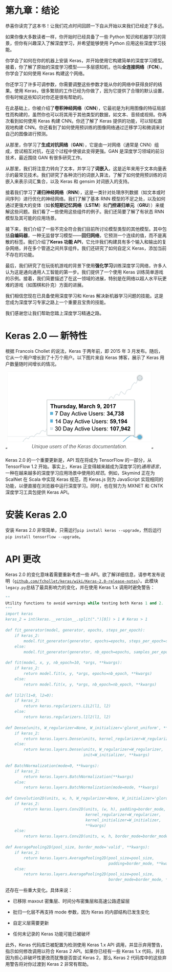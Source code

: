 # 第九章：结论

恭喜你读完了这本书！让我们花点时间回顾一下自从开始以来我们已经走了多远。

如果你像大多数读者一样，你开始时已经具备了一些 Python 知识和机器学习的背景，但你有兴趣深入了解深度学习，并希望能够使用 Python 应用这些深度学习技能。

你学会了如何在你的机器上安装 Keras，并开始使用它构建简单的深度学习模型。接着，你了解了原始的深度学习模型——多层感知机，也叫**全连接网络**（**FCN**）。你学会了如何使用 Keras 构建这个网络。

你还学习了许多可调参数，你需要调整这些参数才能从你的网络中获得良好的结果。使用 Keras，很多繁琐的工作已经为你做了，因为它提供了合理的默认设置，但有时候这些知识对你还是很有帮助的。

在此基础上，你被介绍了**卷积神经网络**（**CNN**），它最初是为利用图像的特征局部性而构建的，虽然你也可以将其用于其他类型的数据，如文本、音频或视频。你再次看到如何使用 Keras 构建 CNN。你还了解了 Keras 提供的功能，可以轻松直观地构建 CNN。你还看到了如何使用预训练的图像网络通过迁移学习和微调来对自己的图像进行预测。

从那里，你学习了**生成对抗网络**（**GAN**），它是由一对网络（通常是 CNN）组成，尝试相互对抗，在这个过程中使彼此变得更强。GAN 是深度学习领域的前沿技术，最近围绕 GAN 有很多研究工作。

从那里，我们将注意力转向了文本，并学习了**词嵌入**，这是近年来用于文本向量表示的最常见技术。我们研究了各种流行的词嵌入算法，了解了如何使用预训练的词嵌入来表示词汇集合，以及 Keras 和 gensim 对词嵌入的支持。

接着我们学习了**递归神经网络**（**RNN**），这是一类针对处理序列数据（如文本或时间序列）进行优化的神经网络。我们了解了基本 RNN 模型的不足之处，以及如何通过更强大的变体（如**长短期记忆网络**（**LSTM**）和**门控递归单元**（**GRU**））来缓解这些问题。我们看了一些使用这些组件的例子。我们还简要了解了有状态 RNN 模型及其可能的应用场景。

接下来，我们介绍了一些不完全符合我们目前所讨论模型类型的其他模型。其中包括**自编码器**，一种无监督学习模型——**回归网络**，它预测一个连续的值，而不是离散的标签。我们介绍了**Keras 功能 API**，它允许我们构建具有多个输入和输出的复杂网络，并在多个管道之间共享组件。我们还研究了如何自定义 Keras，添加当前不存在的功能。

最后，我们研究了在玩街机游戏的背景下使用**强化学习**训练深度学习网络，许多人认为这是通向通用人工智能的第一步。我们提供了一个使用 Keras 训练简单游戏的示例。接着，我们简要描述了在这一领域的进展，特别是在网络以超人水平玩更难的游戏（如围棋和扑克）方面的进展。

我们相信您现在已具备使用深度学习和 Keras 解决新机器学习问题的技能。这是您成为深度学习专家之路上一个重要且宝贵的技能。

我们感谢您让我们帮助您踏上深度学习精通之路。

# Keras 2.0 — 新特性

根据 Francois Chollet 的说法，Keras 于两年前，即 2015 年 3 月发布。随后，它从一个用户增长到了十万个用户。以下图片来自 Keras 博客，展示了 Keras 用户数量随时间增长的情况。

<q>![](img/keras_users_2015_2016.png)</q>

Keras 2.0 的一个重要更新是，API 现在将成为 TensorFlow 的一部分，从 TensorFlow 1.2 开始。事实上，Keras 正变得越来越成为深度学习的*通用语言*，一种在越来越多的深度学习应用场景中使用的*规范*。例如，Skymind 正在为 ScalNet 在 Scala 中实现 Keras 规范，而 Keras.js 则为 JavaScript 实现相同的功能，以便直接在浏览器中运行深度学习。同时，也在努力为 MXNET 和 CNTK 深度学习工具包提供 Keras API。

# 安装 Keras 2.0

安装 Keras 2.0 非常简单，只需运行`pip install keras --upgrade`，然后运行`pip install tensorflow --upgrade`。

# API 更改

Keras 2.0 的变化意味着需要重新考虑一些 API。欲了解详细信息，请参考发布说明（[`github.com/fchollet/keras/wiki/Keras-2.0-release-notes`](https://github.com/fchollet/keras/wiki/Keras-2.0-release-notes)）。此模块`legacy.py`总结了最具影响力的变化，并在使用 Keras 1.x 调用时避免警告：

```py
""
Utility functions to avoid warnings while testing both Keras 1 and 2.
"""
import keras
keras_2 = int(keras.__version__.split(".")[0]) > 1 # Keras > 1

def fit_generator(model, generator, epochs, steps_per_epoch):
    if keras_2:
        model.fit_generator(generator, epochs=epochs, steps_per_epoch=steps_per_epoch)
    else:
        model.fit_generator(generator, nb_epoch=epochs, samples_per_epoch=steps_per_epoch)

def fit(model, x, y, nb_epoch=10, *args, **kwargs):
    if keras_2:
        return model.fit(x, y, *args, epochs=nb_epoch, **kwargs)
    else:
        return model.fit(x, y, *args, nb_epoch=nb_epoch, **kwargs)

def l1l2(l1=0, l2=0):
    if keras_2:
        return keras.regularizers.L1L2(l1, l2)
    else:
        return keras.regularizers.l1l2(l1, l2)

def Dense(units, W_regularizer=None, W_initializer='glorot_uniform', **kwargs):
    if keras_2:
        return keras.layers.Dense(units, kernel_regularizer=W_regularizer, kernel_initializer=W_initializer, **kwargs)
    else:
        return keras.layers.Dense(units, W_regularizer=W_regularizer, 
                                  init=W_initializer, **kwargs)

def BatchNormalization(mode=0, **kwargs):
    if keras_2:
        return keras.layers.BatchNormalization(**kwargs)
    else:
        return keras.layers.BatchNormalization(mode=mode, **kwargs)

def Convolution2D(units, w, h, W_regularizer=None, W_initializer='glorot_uniform', border_mode='same', **kwargs):
    if keras_2:
        return keras.layers.Conv2D(units, (w, h), padding=border_mode,
                                   kernel_regularizer=W_regularizer,
                                   kernel_initializer=W_initializer,
                                   **kwargs)
    else:
        return keras.layers.Conv2D(units, w, h, border_mode=border_mode, W_regularizer=W_regularizer, init=W_initializer, **kwargs)

def AveragePooling2D(pool_size, border_mode='valid', **kwargs):
    if keras_2:
        return keras.layers.AveragePooling2D(pool_size=pool_size, 
                                             padding=border_mode, **kwargs)
    else:
        return keras.layers.AveragePooling2D(pool_size=pool_size, 
                                             border_mode=border_mode, **kwargs)

```

还存在一些重大变化。具体来说：

+   已移除 maxout 密集层、时间分布密集层和高速公路遗留层

+   批归一化层不再支持 mode 参数，因为 Keras 的内部结构已发生变化

+   自定义层需要更新

+   任何未记录的 Keras 功能可能已被破坏

此外，Keras 代码库已被配置为检测使用 Keras 1.x API 调用，并显示弃用警告，指示如何修改调用以符合 Keras 2 API。如果你已经有一些 Keras 1.x 代码，并且因为担心非破坏性更改而犹豫是否尝试 Keras 2，那么 Keras 2 代码库中的这些弃用警告将对你过渡到 Keras 2 非常有帮助。
